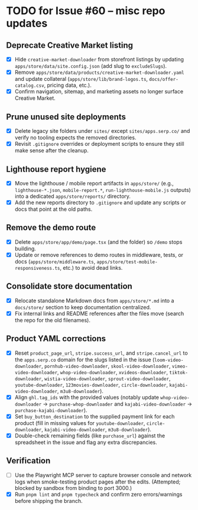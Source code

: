 # TODO for Issue #60 – misc repo updates

## Deprecate Creative Market listing
- [x] Hide `creative-market-downloader` from storefront listings by updating `apps/store/data/site.config.json` (add slug to `excludeSlugs`).
- [x] Remove `apps/store/data/products/creative-market-downloader.yaml` and update collateral (`apps/store/lib/brand-logos.ts`, `docs/offer-catalog.csv`, pricing data, etc.).
- [x] Confirm navigation, sitemap, and marketing assets no longer surface Creative Market.

## Prune unused site deployments
- [x] Delete legacy site folders under `sites/` except `sites/apps.serp.co/` and verify no tooling expects the removed directories.
- [x] Revisit `.gitignore` overrides or deployment scripts to ensure they still make sense after the cleanup.

## Lighthouse report hygiene
- [x] Move the lighthouse / mobile report artifacts in `apps/store/` (e.g., `lighthouse-*.json`, `mobile-report.*`, `run-lighthouse-mobile.js` outputs) into a dedicated `apps/store/reports/` directory.
- [x] Add the new reports directory to `.gitignore` and update any scripts or docs that point at the old paths.

## Remove the demo route
- [x] Delete `apps/store/app/demo/page.tsx` (and the folder) so `/demo` stops building.
- [x] Update or remove references to demo routes in middleware, tests, or docs (`apps/store/middleware.ts`, `apps/store/test-mobile-responsiveness.ts`, etc.) to avoid dead links.

## Consolidate store documentation
- [x] Relocate standalone Markdown docs from `apps/store/*.md` into a `docs/store/` section to keep documentation centralized.
- [x] Fix internal links and README references after the files move (search the repo for the old filenames).

## Product YAML corrections
- [x] Reset `product_page_url`, `stripe.success_url`, and `stripe.cancel_url` to the `apps.serp.co` domain for the slugs listed in the issue (`loom-video-downloader`, `pornhub-video-downloader`, `skool-video-downloader`, `vimeo-video-downloader`, `whop-video-downloader`, `xvideos-downloader`, `tiktok-downloader`, `wistia-video-downloader`, `sprout-video-downloader`, `youtube-downloader`, `123movies-downloader`, `circle-downloader`, `kajabi-video-downloader`, `m3u8-downloader`).
- [x] Align `ghl.tag_ids` with the provided values (notably update `whop-video-downloader` → `purchase-whop-downloader` and `kajabi-video-downloader` → `purchase-kajabi-downloader`).
- [x] Set `buy_button_destination` to the supplied payment link for each product (fill in missing values for `youtube-downloader`, `circle-downloader`, `kajabi-video-downloader`, `m3u8-downloader`).
- [x] Double-check remaining fields (like `purchase_url`) against the spreadsheet in the issue and flag any extra discrepancies.

## Verification
- [ ] Use the Playwright MCP server to capture browser console and network logs when smoke-testing product pages after the edits. (Attempted; blocked by sandbox from binding to port 3000.)
- [x] Run `pnpm lint` and `pnpm typecheck` and confirm zero errors/warnings before shipping the branch.
